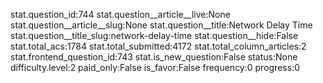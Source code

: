stat.question_id:744
stat.question__article__live:None
stat.question__article__slug:None
stat.question__title:Network Delay Time
stat.question__title_slug:network-delay-time
stat.question__hide:False
stat.total_acs:1784
stat.total_submitted:4172
stat.total_column_articles:2
stat.frontend_question_id:743
stat.is_new_question:False
status:None
difficulty.level:2
paid_only:False
is_favor:False
frequency:0
progress:0
